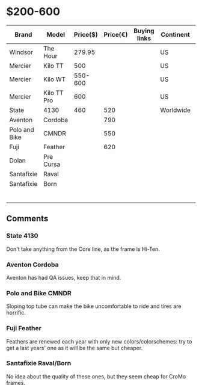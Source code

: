 # $200-600

| Brand         | Model       | Price($) | Price(€) | Buying links | Continent | Source |
|---------------|-------------|----------|----------|--------------|-----------|--------|
| Windsor       | The Hour    | 279.95   |          |              | US        |        |
| Mercier       | Kilo TT     | 500      |          |              | US        |        |
| Mercier       | Kilo WT     | 550-600  |          |              | US        |        |
| Mercier       | Kilo TT Pro | 600      |          |              | US        |        |
| State         | 4130        | 460      | 520      |              | Worldwide |        |
| Aventon       | Cordoba     |          | 790      |              |           |        |
| Polo and Bike | CMNDR       |          | 550      |              |           |        |
| Fuji          | Feather     |          | 620      |              |           |        |
| Dolan         | Pre Cursa   |          |          |              |           |        |
| Santafixie    | Raval       |          |          |              |           |        |
| Santafixie    | Born        |          |          |              |           |        |
|               |             |          |          |              |           |        |
|               |             |          |          |              |           |        |
|               |             |          |          |              |           |        |
|               |             |          |          |              |           |        |
|               |             |          |          |              |           |        |
|               |             |          |          |              |           |        |

## Comments

### State 4130

Don't take anything from the Core line, as the frame is Hi-Ten.

### Aventon Cordoba

Aventon has had QA issues, keep that in mind.

### Polo and Bike CMNDR

Sloping top tube can make the bike uncomfortable to ride and tires are horrific.

### Fuji Feather

Feathers are renewed each year with only new colors/colorschemes: try to get a last years' one as it will be the same but cheaper.

### Santafixie Raval/Born

No idea about the quality of these ones, but they seem cheap for CroMo frames.
